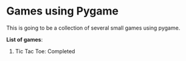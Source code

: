 # Games using Pygame

This is going to be a collection of several small games using pygame.

**List of games**:
1. Tic Tac Toe: Completed
